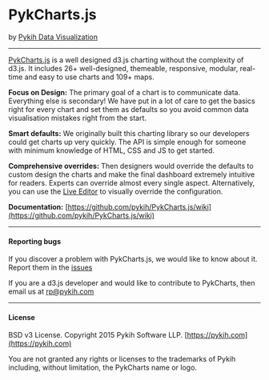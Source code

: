 # PykCharts.js

by [Pykih Data Visualization](https://pykih.com) 

-----

[PykCharts.js](http://pykcharts.com) is a well designed d3.js charting without the complexity of d3.js. It includes 26+ well-designed, themeable, responsive, modular, real-time and easy to use charts and 109+ maps.

**Focus on Design:** The primary goal of a chart is to communicate data. Everything else is secondary! We have put in a lot of care to get the basics right for every chart and set them as defaults so you avoid common data visualisation mistakes right from the start.

**Smart defaults:** We originally built this charting library so our developers could get charts up very quickly.  The API is simple enough for someone with minimum knowledge of HTML, CSS and JS to get started.  

**Comprehensive overrides:** Then designers would override the defaults to custom design the charts and make the final dashboard extremely intuitive for readers. Experts can override almost every single aspect. Alternatively, you can use the [Live Editor](http://pykcharts.com/tour/pie) to visually override the configuration.

**Documentation:** [https://github.com/pykih/PykCharts.js/wiki](https://github.com/pykih/PykCharts.js/wiki)

-----

#### Reporting bugs

If you discover a problem with PykCharts.js, we would like to know about it. Report them in the [issues](https://github.com/pykih/PykCharts.js/issues)

If you are a d3.js developer and would like to contribute to PykCharts, then email us at rp@pykih.com

-----

#### License

BSD v3 License. Copyright 2015 Pykih Software LLP. [https://pykih.com](https://pykih.com)

You are not granted any rights or licenses to the trademarks of Pykih including, without limitation, the PykCharts name or logo.
